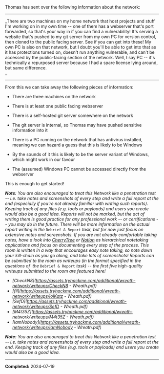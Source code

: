 Thomas has sent over the following information about the network:

---

_There are two machines on my home network that host projects and stuff I'm working on in my own time -- one of them has a webserver that's port forwarded, so that's your way in if you can find a vulnerability! It's serving a website that's pushed to my git server from my own PC for version control, then cloned to the public facing server. See if you can get into these! My own PC is also on that network, but I doubt you'll be able to get into that as it has protections turned on, doesn't run anything vulnerable, and can't be accessed by the public-facing section of the network. Well, I say PC -- it's technically a repurposed server because I had a spare license lying around, but same difference.  
_

---

From this we can take away the following pieces of information:

- There are three machines on the network
- There is at least one public facing webserver
- There is a self-hosted git server somewhere on the network
- The git server is internal, so Thomas may have pushed sensitive information into it  
    
- There is a PC running on the network that has antivirus installed, meaning we can hazard a guess that this is likely to be Windows
- By the sounds of it this is likely to be the server variant of Windows, which might work in our favour  
    
- The (assumed) Windows PC cannot be accessed directly from the webserver

This is enough to get started!

_**Note:** You are also encouraged to treat this Network like a penetration test -- i.e. take notes and screenshots of every step and write a full report at the end (especially if you're not already familiar with writing such reports). Keeping track of any files (e.g. tools or payloads) and users you create would also be a good idea. Reports will not be marked, but the act of writing them is good practice for any professional work -- or certifications -- you may do in the future. There will be more information on the actual report writing in the_ `Debrief & Report` _task, but for now just focus on extensive notes and screenshots. If you are not already comfortable taking notes, have a look into [CherryTree](https://www.giuspen.com/cherrytree/) or [Notion](https://www.notion.so/) as hierarchical notetaking applications and focus on documenting every step of the process. This room is written in a way that encourages easy note taking, so note down your kill-chain as you go along, and take lots of screenshots! Reports can be submitted to the room as writeups (in the format specified in the questions of  the_ `Debrief & Report` _task) -- the first five high-quality writeups submitted to the room are featured here!_

- _[CheckN8](https://assets.tryhackme.com/additional/wreath-network/writeups/CheckN8 - Wreath.pdf)_
- _[fil](https://assets.tryhackme.com/additional/wreath-network/writeups/lolKatz - Wreath.pdf)_
- _[SefD](https://assets.tryhackme.com/additional/wreath-network/writeups/SefD - Wreath.pdf)_
- _[M4t35Z](https://assets.tryhackme.com/additional/wreath-network/writeups/M4t35Z - Wreath.pdf)_
- _[IamNobody](https://assets.tryhackme.com/additional/wreath-network/writeups/IamNobody - Wreath.pdf)_

_**Note:** You are also encouraged to treat this Network like a penetration test -- i.e. take notes and screenshots of every step and write a full report at the end. Keeping track of any files (e.g. tools or payloads) and users you create would also be a good idea._

---

**Completed:** 2024-07-19

